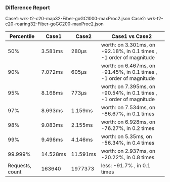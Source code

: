 ### Difference Report
Case1: wrk-t2-c20-map32-Fiber-goGC1000-maxProc2.json
Case2: wrk-t2-c20-roaring32-Fiber-goGC200-maxProc2.json

|Percentile|Case1|Case2|Case1 vs Case2|
|---|---|---|---|
|50%|3.581ms|280µs|worth: on 3.301ms, on -92.18%, in 0.1 times , -1 order of magnitude|
|90%|7.072ms|605µs|worth: on 6.467ms, on -91.45%, in 0.1 times , -1 order of magnitude|
|95%|8.168ms|773µs|worth: on 7.395ms, on -90.54%, in 0.1 times , -1 order of magnitude|
|97%|8.693ms|1.159ms|worth: on 7.534ms, on -86.67%, in 0.1 times |
|98%|9.083ms|2.155ms|worth: on 6.928ms, on -76.27%, in 0.2 times |
|99%|9.496ms|4.146ms|worth: on 5.35ms, on -56.34%, in 0.4 times |
|99.999%|14.528ms|11.591ms|worth: on 2.937ms, on -20.22%, in 0.8 times |
|Requests, count|163640|1977373|less: -91.7% , in 0.1 times |
